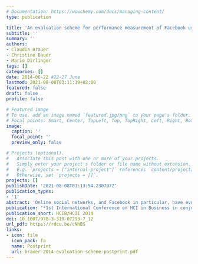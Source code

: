 ```yaml
---
# Documentation: https://wowchemy.com/docs/managing-content/
type: publication

title: 'An evaluation scheme for performance measurement of Facebook use: an example of social organizations in Vienna'
subtitle: ''
summary: ''
authors:
- Claudia Brauer
- Christine Bauer
- Mario Dirlinger
tags: []
categories: []
date: 2014-06-22 #22-27 June
lastmod: 2021-08-08T03:11:19+02:00
featured: false
draft: false
profile: false

# Featured image
# To use, add an image named `featured.jpg/png` to your page's folder.
# Focal points: Smart, Center, TopLeft, Top, TopRight, Left, Right, BottomLeft, Bottom, BottomRight.
image:
  caption: ''
  focal_point: ''
  preview_only: false

# Projects (optional).
#   Associate this post with one or more of your projects.
#   Simply enter your project's folder or file name without extension.
#   E.g. `projects = ["internal-project"]` references `content/project/deep-learning/index.md`.
#   Otherwise, set `projects = []`.
projects: []
publishDate: '2021-08-08T01:13:54.230707Z'
publication_types:
- '1'
abstract: 'Online social networks, and Facebook in particular, have evolved from a niche to a mass phenomenon. Organizations have recognized the impor- tance of using Facebook to achieve their organizational goals. Still, literature lacks a systematic evaluation scheme for measuring the performance of an organization’s Facebook use. When investigating how organizations use Face- book, research tends to focus on for-profit organizations, overlooking the way social organizations use Facebook. This article introduces an evaluation scheme that includes nine categories of performance measurement. Applying the scheme to Facebook’s use by social organisations in Vienna, we demonstrate the scheme’s applicability. Plus, by using various indicators and benchmarks, we evaluate the level of sophistication of each organization’s use of Facebook. We investigated all 517 social organizations based in Vienna, including those in all fields of practice, based on publicly available Facebook data from January to June 2012. The analysis reveals that the majority of social organizations are beginners at utilizing Facebook’s potential.'
publication: '*1st International Conference on HCI in Business in conjunction with 16th International Conference on Human-Computer Interaction*'
publication_short: HCIB/HCII 2014
doi: 10.1007/978-3-319-07293-7_12
url_pdf: https://rdcu.be/cNhBS
links: 
- icon: file
  icon_pack: fa
  name: Postprint
  url: brauer-2014-evaluation-scheme-postprint.pdf
---
```

